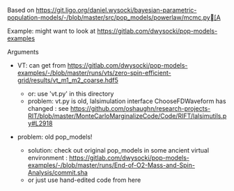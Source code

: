 
Based on https://git.ligo.org/daniel.wysocki/bayesian-parametric-population-models/-/blob/master/src/pop_models/powerlaw/mcmc.py[A


Example: might want to look at https://gitlab.com/dwysocki/pop-models-examples

Arguments
* VT: can get from https://gitlab.com/dwysocki/pop-models-examples/-/blob/master/runs/vts/zero-spin-efficient-grid/results/vt_m1_m2_coarse.hdf5
  * or: use 'vt.py' in this directory
  * problem: vt.py is old, lalsimulation interface ChooseFDWaveform has changed : see https://github.com/oshaughn/research-projects-RIT/blob/master/MonteCarloMarginalizeCode/Code/RIFT/lalsimutils.py#L2918

* problem: old pop_models!
  * solution: check out original pop_models in some ancient virtual environment :  https://gitlab.com/dwysocki/pop-models-examples/-/blob/master/runs/End-of-O2-Mass-and-Spin-Analysis/commit.sha
  * or just use hand-edited code from here
